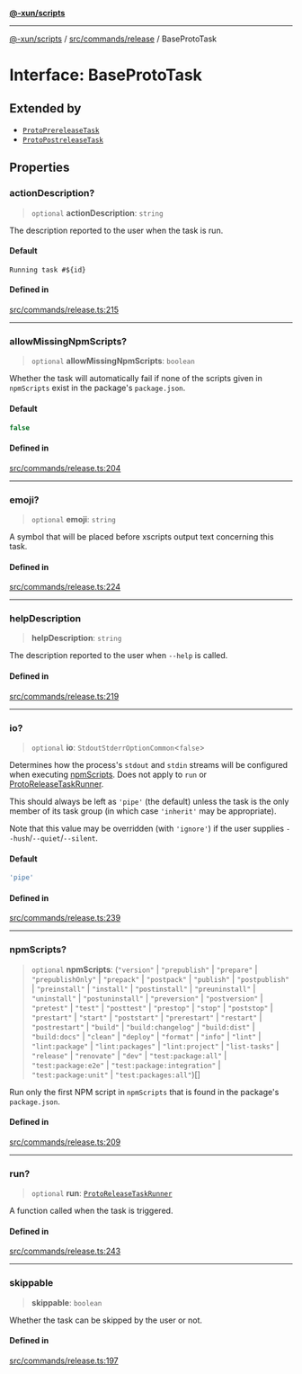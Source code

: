 [**@-xun/scripts**](../../../../README.md)

***

[@-xun/scripts](../../../../README.md) / [src/commands/release](../README.md) / BaseProtoTask

# Interface: BaseProtoTask

## Extended by

- [`ProtoPrereleaseTask`](ProtoPrereleaseTask.md)
- [`ProtoPostreleaseTask`](ProtoPostreleaseTask.md)

## Properties

### actionDescription?

> `optional` **actionDescription**: `string`

The description reported to the user when the task is run.

#### Default

`Running task #${id}`

#### Defined in

[src/commands/release.ts:215](https://github.com/Xunnamius/xscripts/blob/08b8dd169c5f24bef791b640ada35bc11e6e6e8e/src/commands/release.ts#L215)

***

### allowMissingNpmScripts?

> `optional` **allowMissingNpmScripts**: `boolean`

Whether the task will automatically fail if none of the scripts given in
`npmScripts` exist in the package's `package.json`.

#### Default

```ts
false
```

#### Defined in

[src/commands/release.ts:204](https://github.com/Xunnamius/xscripts/blob/08b8dd169c5f24bef791b640ada35bc11e6e6e8e/src/commands/release.ts#L204)

***

### emoji?

> `optional` **emoji**: `string`

A symbol that will be placed before xscripts output text concerning this
task.

#### Defined in

[src/commands/release.ts:224](https://github.com/Xunnamius/xscripts/blob/08b8dd169c5f24bef791b640ada35bc11e6e6e8e/src/commands/release.ts#L224)

***

### helpDescription

> **helpDescription**: `string`

The description reported to the user when `--help` is called.

#### Defined in

[src/commands/release.ts:219](https://github.com/Xunnamius/xscripts/blob/08b8dd169c5f24bef791b640ada35bc11e6e6e8e/src/commands/release.ts#L219)

***

### io?

> `optional` **io**: `StdoutStderrOptionCommon`\<`false`\>

Determines how the process's `stdout` and `stdin` streams will be
configured when executing [npmScripts](BaseProtoTask.md#npmscripts). Does not apply to `run` or
[ProtoReleaseTaskRunner](../type-aliases/ProtoReleaseTaskRunner.md).

This should always be left as `'pipe'` (the default) unless the task is the
only member of its task group (in which case `'inherit'` may be
appropriate).

Note that this value may be overridden (with `'ignore'`) if the user
supplies `--hush`/`--quiet`/`--silent`.

#### Default

```ts
'pipe'
```

#### Defined in

[src/commands/release.ts:239](https://github.com/Xunnamius/xscripts/blob/08b8dd169c5f24bef791b640ada35bc11e6e6e8e/src/commands/release.ts#L239)

***

### npmScripts?

> `optional` **npmScripts**: (`"version"` \| `"prepublish"` \| `"prepare"` \| `"prepublishOnly"` \| `"prepack"` \| `"postpack"` \| `"publish"` \| `"postpublish"` \| `"preinstall"` \| `"install"` \| `"postinstall"` \| `"preuninstall"` \| `"uninstall"` \| `"postuninstall"` \| `"preversion"` \| `"postversion"` \| `"pretest"` \| `"test"` \| `"posttest"` \| `"prestop"` \| `"stop"` \| `"poststop"` \| `"prestart"` \| `"start"` \| `"poststart"` \| `"prerestart"` \| `"restart"` \| `"postrestart"` \| `"build"` \| `"build:changelog"` \| `"build:dist"` \| `"build:docs"` \| `"clean"` \| `"deploy"` \| `"format"` \| `"info"` \| `"lint"` \| `"lint:package"` \| `"lint:packages"` \| `"lint:project"` \| `"list-tasks"` \| `"release"` \| `"renovate"` \| `"dev"` \| `"test:package:all"` \| `"test:package:e2e"` \| `"test:package:integration"` \| `"test:package:unit"` \| `"test:packages:all"`)[]

Run only the first NPM script in `npmScripts` that is found in the
package's `package.json`.

#### Defined in

[src/commands/release.ts:209](https://github.com/Xunnamius/xscripts/blob/08b8dd169c5f24bef791b640ada35bc11e6e6e8e/src/commands/release.ts#L209)

***

### run?

> `optional` **run**: [`ProtoReleaseTaskRunner`](../type-aliases/ProtoReleaseTaskRunner.md)

A function called when the task is triggered.

#### Defined in

[src/commands/release.ts:243](https://github.com/Xunnamius/xscripts/blob/08b8dd169c5f24bef791b640ada35bc11e6e6e8e/src/commands/release.ts#L243)

***

### skippable

> **skippable**: `boolean`

Whether the task can be skipped by the user or not.

#### Defined in

[src/commands/release.ts:197](https://github.com/Xunnamius/xscripts/blob/08b8dd169c5f24bef791b640ada35bc11e6e6e8e/src/commands/release.ts#L197)

